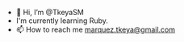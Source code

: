 - 👋 Hi, I’m @TkeyaSM
- I'm currently learning Ruby.
- 📫 How to reach me marquez.tkeya@gmail.com

<!---
TkeyaSM/TkeyaSM is a ✨ special ✨ repository because its `README.md` (this file) appears on your GitHub profile.
You can click the Preview link to take a look at your changes.
--->
